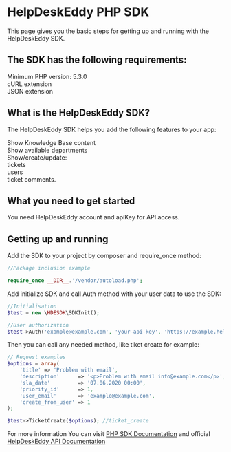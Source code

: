 HelpDeskEddy PHP SDK
==================

This page gives you the basic steps for getting up and running with the HelpDeskEddy SDK.

## The SDK has the following requirements:

Minimum PHP version: 5.3.0<br/>
cURL extension<br/>
JSON extension

## What is the HelpDeskEddy SDK?
The HelpDeskEddy SDK helps you add the following features to your app:

Show Knowledge Base content<br/>
Show available departments<br/>
Show/create/update:<br/>
tickets<br/>
users<br/>
ticket comments.

## What you need to get started
You need HelpDeskEddy account and apiKey for API access. 

## Getting up and running
Add the SDK to your project by composer and require_once method:
```php
//Package inclusion example

require_once __DIR__.'/vendor/autoload.php';
```
Add initialize SDK and call Auth method with your user data to use the SDK:

```php
//Initialisation
$test = new \HDESDK\SDKInit();

//User authorization
$test->Auth('example@example.com', 'your-api-key', 'https://example.helpdeskeddy.com');

```

Then you can call any needed method, like tiket create for example:

```php
// Request examples
$options = array(
    'title' => 'Problem with email',
    'description'      => '<p>Problem with email info@example.com</p>',
    'sla_date'         => '07.06.2020 00:00',
    'priority_id'      => 1,
    'user_email'       => 'example@example.com',
    'create_from_user' => 1
);

$test->TicketCreate($options); //ticket_create
```   
For more information You can visit [PHP SDK Documentation](http://eddyplugins.com/en/php-sdk) and official [HelpDeskEddy API Documentation](https://helpdeskeddy.ru/api.html)
